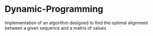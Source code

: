 # Dynamic-Programming
Implementation of an algorithm designed to find the optimal alignment between a given sequence and a matrix of values
